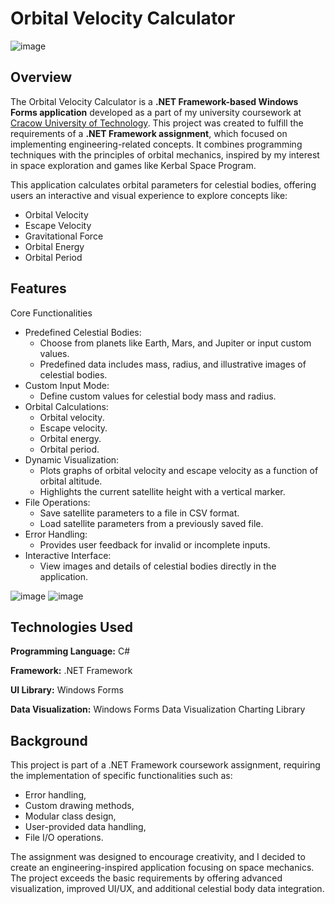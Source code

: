 # Orbital Velocity Calculator
![image](https://github.com/user-attachments/assets/5f0a377b-b4da-4d74-b4fd-644138c2748b)

## Overview
The Orbital Velocity Calculator is a <b>.NET Framework-based Windows Forms application</b> developed as a part of my university coursework at [Cracow University of Technology](www.pk.edu.pl). This project was created to fulfill the requirements of a <b>.NET Framework assignment</b>, which focused on implementing engineering-related concepts. It combines programming techniques with the principles of orbital mechanics, inspired by my interest in space exploration and games like Kerbal Space Program.

This application calculates orbital parameters for celestial bodies, offering users an interactive and visual experience to explore concepts like:
- Orbital Velocity
- Escape Velocity
- Gravitational Force
- Orbital Energy
- Orbital Period

## Features
Core Functionalities
- Predefined Celestial Bodies:
  - Choose from planets like Earth, Mars, and Jupiter or input custom values.
  - Predefined data includes mass, radius, and illustrative images of celestial bodies.
- Custom Input Mode:
  - Define custom values for celestial body mass and radius.
- Orbital Calculations:
  - Orbital velocity.
  - Escape velocity.  
  - Orbital energy.
  - Orbital period.
- Dynamic Visualization:
  - Plots graphs of orbital velocity and escape velocity as a function of orbital altitude.
  - Highlights the current satellite height with a vertical marker.
- File Operations:
  - Save satellite parameters to a file in CSV format.
  - Load satellite parameters from a previously saved file.
- Error Handling:
  - Provides user feedback for invalid or incomplete inputs.
- Interactive Interface:
  - View images and details of celestial bodies directly in the application.

![image](https://github.com/user-attachments/assets/8de40cdb-5e85-4557-a9ba-04a1a3318a80)
![image](https://github.com/user-attachments/assets/930f4afd-55d6-4e80-8d02-9ac88f298227)


## Technologies Used
<b>Programming Language:</b> C#

**Framework:** .NET Framework

**UI Library:** Windows Forms

**Data Visualization:** Windows Forms Data Visualization Charting Library

## Background
This project is part of a .NET Framework coursework assignment, requiring the implementation of specific functionalities such as:

- Error handling,
- Custom drawing methods,
- Modular class design,
- User-provided data handling,
- File I/O operations.

The assignment was designed to encourage creativity, and I decided to create an engineering-inspired application focusing on space mechanics. The project exceeds the basic requirements by offering advanced visualization, improved UI/UX, and additional celestial body data integration.

